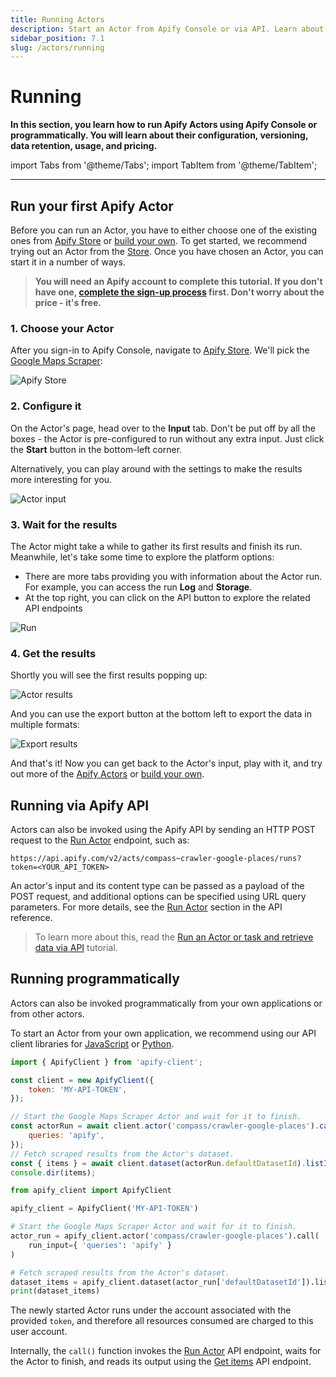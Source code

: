 ```yaml
---
title: Running Actors
description: Start an Actor from Apify Console or via API. Learn about Actor lifecycles, how to specify settings and version, provide input, and resurrect finished runs.
sidebar_position: 7.1
slug: /actors/running
---
```


# Running

**In this section, you learn how to run Apify Actors using Apify Console or programmatically. You will learn about their configuration, versioning, data retention, usage, and pricing.**

import Tabs from '@theme/Tabs';
import TabItem from '@theme/TabItem';

---

## Run your first Apify Actor

Before you can run an Actor, you have to either choose one of the existing ones from [Apify Store](https://apify.com/store) or [build your own](./development). To get started, we recommend trying out an Actor from the [Store](https://apify.com/store). Once you have chosen an Actor, you can start it in a number of ways.

> **You will need an Apify account to complete this tutorial. If you don't have one, [complete the sign-up process](https://console.apify.com/sign-up) first. Don't worry about the price - it's free.**

### 1. Choose your Actor

After you sign-in to Apify Console, navigate to [Apify Store](https://console.apify.com/store). We'll pick the [Google Maps Scraper](https://console.apify.com/actors/nwua9Gu5YrADL7ZDj#/information/latest/readme):

![Apify Store](./images/store-google-maps-scraper.png)

### 2. Configure it

On the Actor's page, head over to the **Input** tab. Don't be put off by all the boxes - the Actor is pre-configured to run without any extra input. Just click the **Start** button in the bottom-left corner.

Alternatively, you can play around with the settings to make the results more interesting for you.

![Actor input](./images/actor-google-maps-scraper-input.png)

### 3. Wait for the results

The Actor might take a while to gather its first results and finish its run. Meanwhile, let's take some time to explore the platform options:

- There are more tabs providing you with information about the Actor run. For example, you can access the run **Log** and **Storage**.
- At the top right, you can click on the API button to explore the related API endpoints

![Run](./images/actor-google-maps-scraper-running.png)

### 4. Get the results

Shortly you will see the first results popping up:

![Actor results](./images/actor-google-maps-scraper-results.png)


And you can use the export button at the bottom left to export the data in multiple formats:

![Export results](./images/actor-google-maps-scraper-export.png)

And that's it! Now you can get back to the Actor's input, play with it, and try out more of the [Apify Actors](https://apify.com/store) or [build your own](./development).

## Running via Apify API

Actors can also be invoked using the Apify API by sending an HTTP POST request to the [Run Actor](/api/v2/#/reference/actors/run-collection/run-actor) endpoint, such as:

```text
https://api.apify.com/v2/acts/compass~crawler-google-places/runs?token=<YOUR_API_TOKEN>
```

An actor's input and its content type can be passed as a payload of the POST request, and additional options can be specified using URL query parameters. For more details, see the [Run Actor](/api/v2/#/reference/actors/run-collection/run-actor) section in the API reference.

> To learn more about this, read the [Run an Actor or task and retrieve data via API](/academy/api/run-actor-and-retrieve-data-via-api) tutorial.

## Running programmatically

Actors can also be invoked programmatically from your own applications or from other actors.

To start an Actor from your own application, we recommend using our API client libraries for [JavaScript](/api/client/js/reference/class/ActorClient#call) or [Python](/api/client/python/reference/class/ActorClient#call).

<Tabs groupId="main">

<TabItem value="JavaScript" label="JavaScript">

```javascript
import { ApifyClient } from 'apify-client';

const client = new ApifyClient({
    token: 'MY-API-TOKEN',
});

// Start the Google Maps Scraper Actor and wait for it to finish.
const actorRun = await client.actor('compass/crawler-google-places').call({
    queries: 'apify',
});
// Fetch scraped results from the Actor's dataset.
const { items } = await client.dataset(actorRun.defaultDatasetId).listItems();
console.dir(items);
```

</TabItem>


<TabItem value="Python" label="Python">

```python
from apify_client import ApifyClient

apify_client = ApifyClient('MY-API-TOKEN')

# Start the Google Maps Scraper Actor and wait for it to finish.
actor_run = apify_client.actor('compass/crawler-google-places').call(
    run_input={ 'queries': 'apify' }
)

# Fetch scraped results from the Actor's dataset.
dataset_items = apify_client.dataset(actor_run['defaultDatasetId']).list_items().items
print(dataset_items)
```

</TabItem>

</Tabs>

The newly started Actor runs under the account associated with the provided `token`, and therefore all resources consumed are charged to this user account.

Internally, the `call()` function invokes the [Run Actor](/api/v2/#/reference/actors/run-collection/run-actor) API endpoint, waits for the Actor to finish, and reads its output using the [Get items](/api/v2/#/reference/datasets/item-collection/get-items) API endpoint.
